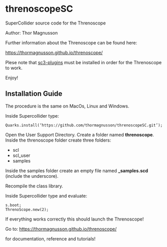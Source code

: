 # threnoscopeSC
SuperCollider source code for the Threnoscope

Author: Thor Magnusson

Further information about the Threnoscope can be found here:

https://thormagnusson.github.io/threnoscope/

Plese note that [sc3-plugins](https://supercollider.github.io/sc3-plugins/) must be installed in order for the Threnoscope to work.

Enjoy!

## Installation Guide
The procedure is the same on MacOs, Linux and Windows. 

Inside Supercollider type:

```SuperCollider
Quarks.install(‘https://github.com/thormagnusson/threnoscopeSC.git’);
```

Open the User Support Directory. 
Create a folder named **threnoscope**. 
Inside the threnoscope folder create three folders:
- scl
- scl_user
- samples

Inside the samples folder create an empty file named **_samples.scd** (include the underscore). 

Recompile the class library.

Inside Supercollider type and evaluate:

```SuperCollider
s.boot;
ThrenoScope.new(2);
```

If everything works correctly this should launch the Threnoscope!

Go to:
https://thormagnusson.github.io/threnoscope/ 

for documentation, reference and tutorials! 
